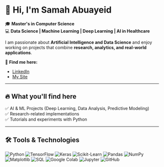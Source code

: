 # 👋 Hi, I'm Samah Abuayeid  

🎓 **Master's in Computer Science**  
💻 **Data Science | Machine Learning | Deep Learning | AI in Healthcare**  

I am passionate about **Artificial Intelligence and Data Science** and enjoy working on projects that combine **research, analytics, and real-world applications**.  

🔗 **Find me here:**  
- [LinkedIn](https://www.linkedin.com/in/samah-abuayied)  
- [My Site]([https://scholar.google.com/citations?user=qOAOfegAAAAJ&hl=ar](https://sites.google.com/view/samah-abuayied-portfolio))  

---

## 🔥 What you'll find here  
✅ AI & ML Projects (Deep Learning, Data Analysis, Predictive Modeling)  
✅ Research-related implementations  
✅ Tutorials and experiments with Python  

---
## 🛠️ Tools & Technologies  

![Python](https://img.shields.io/badge/Python-3776AB?style=for-the-badge&logo=python&logoColor=white)
![TensorFlow](https://img.shields.io/badge/TensorFlow-FF6F00?style=for-the-badge&logo=tensorflow&logoColor=white)
![Keras](https://img.shields.io/badge/Keras-D00000?style=for-the-badge&logo=keras&logoColor=white)
![Scikit-Learn](https://img.shields.io/badge/Scikit--Learn-F7931E?style=for-the-badge&logo=scikit-learn&logoColor=white)
![Pandas](https://img.shields.io/badge/Pandas-150458?style=for-the-badge&logo=pandas&logoColor=white)
![NumPy](https://img.shields.io/badge/NumPy-013243?style=for-the-badge&logo=numpy&logoColor=white)
![Matplotlib](https://img.shields.io/badge/Matplotlib-003366?style=for-the-badge)
![SQL](https://img.shields.io/badge/SQL-4479A1?style=for-the-badge&logo=postgresql&logoColor=white)
![Google Colab](https://img.shields.io/badge/Google%20Colab-F9AB00?style=for-the-badge&logo=googlecolab&logoColor=white)
![Jupyter](https://img.shields.io/badge/Jupyter-F37626?style=for-the-badge&logo=jupyter&logoColor=white)
![GitHub](https://img.shields.io/badge/GitHub-181717?style=for-the-badge&logo=github&logoColor=white)
